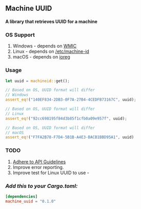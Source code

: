 ## Machine UUID

#### A library that retrieves UUID for a machine

### OS Support

1. Windows - depends on [WMIC](https://www.dedoimedo.com/computers/windows-wmic.html)
2. Linux - depends on [/etc/machine-id](http://man7.org/linux/man-pages/man5/machine-id.5.html)
3. macOS - depends on [ioreg](https://www.commandlinefu.com/commands/view/24201/get-hardware-uuid-in-mac-os-x)

### Usage

```rust
let uuid = machineid::get();

// Based on OS, UUID format will differ
// Windows
assert_eq!("140EF834-2DB3-0F7A-27B4-4CEDFB73167C", uuid);

// Based on OS, UUID format will differ
// Linux
assert_eq!("92cc698195f84d3b85f1cfb0a09e957f", uuid);

// Based on OS, UUID format will differ
// macOS
assert_eq!("F7FA2B78-F7D4-5B1B-A4E3-BACB1BBD95A1", uuid)
```

### TODO

1. [Adhere to API Guidelines](https://rust-lang.github.io/api-guidelines/checklist.html)
2. Improve error reporting.
3. Improve test for Linux UUID to use -

### _Add this to your Cargo.toml:_

```toml
[dependencies]
machine_uuid = "0.1.0"
```
